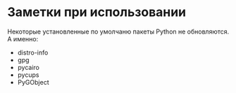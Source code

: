 # Заметки при использовании

Некоторые установленные по умолчаню пакеты Python не обновляются. А именно:
* distro-info
* gpg
* pycairo
* pycups
* PyGObject
